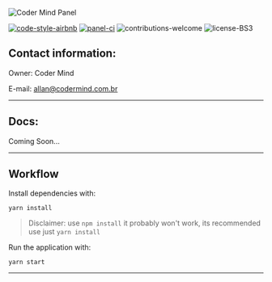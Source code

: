 ![Coder Mind Panel](https://i.imgur.com/Y84oYzJ.png)

[![code-style-airbnb](https://badgen.net/badge/codestyle/airbnb/ff5a5f.svg?icon=airbnb&color=green)](https://github.com/airbnb/javascript)
[![panel-ci](https://circleci.com/gh/coder-mind-project/coder-mind-panel.svg?style=shield)](https://circleci.com/gh/coder-mind-project/coder-mind-panel)
![contributions-welcome](https://img.shields.io/badge/contributions-welcome-brightgreen)
![license-BS3](https://img.shields.io/badge/license-BSD%203-green)

## Contact information:

Owner: Coder Mind

E-mail: allan@codermind.com.br
___

## Docs:

Coming Soon...

___

## Workflow

Install dependencies with:

`yarn install`

> Disclaimer: use `npm install` it probably won't work, its recommended use just `yarn install`

Run the application with:

`yarn start`

___
